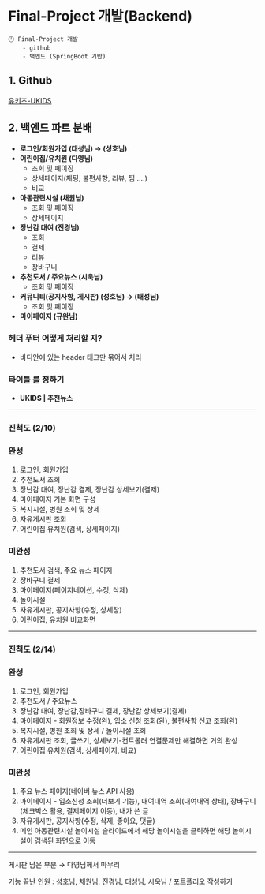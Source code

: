 # Final-Project 개발(Backend)

~~~
🕘 Final-Project 개발
    - github
    - 백엔드 (SpringBoot 기반)
~~~



## 1. Github

[유키즈-UKIDS](https://github.com/93backend/ukids.git)



## 2. 백엔드 파트 분배

- **로그인/회원가입 (태성님) → (성호님)**
- **어린이집/유치원 (다영님)**
  - 조회 및 페이징
  - 상세페이지(채팅, 불편사항, 리뷰, 찜 ….)
  - 비교
- **아동관련시설 (채원님)**
  - 조회 및 페이징
  - 상세페이지
- **장난감 대여 (진경님)**
  - 조회
  - 결제
  - 리뷰
  - 장바구니
- **추천도서 / 주요뉴스 (시욱님)**
  - 조회 및 페이징
- **커뮤니티(공지사항, 게시판) (성호님) → (태성님)**
  - 조회 및 페이징
- **마이페이지 (규완님)**



### 헤더 푸터 어떻게 처리할 지?

- 바디안에 있는 header 태그만 묶어서 처리

### 타이틀 룰 정하기

- **UKIDS | 추천뉴스**



------



### 진척도 (2/10)

### 완성

1. 로그인, 회원가입
2. 추천도서 조회
3. 장난감 대여, 장난감 결제, 장난감 상세보기(결제)
4. 마이페이지 기본 화면 구성
5. 복지시설, 병원 조회 및 상세
6. 자유게시판 조회
7. 어린이집 유치원(검색, 상세페이지)

### 미완성

1. 추천도서 검색, 주요 뉴스 페이지
2. 장바구니 결제
3. 마이페이지(페이지네이션, 수정, 삭제)
4. 놀이시설
5. 자유게시판, 공지사항(수정, 상세창)
6. 어린이집, 유치원 비교화면



------



### 진척도 (2/14)

### 완성

1. 로그인, 회원가입
2. 추천도서 / 주요뉴스
3. 장난감 대여, 장난감,장바구니 결제, 장난감 상세보기(결제)
4. 마이페이지 - 회원정보 수정(완), 입소 신청 조회(완), 불편사항 신고 조회(완)
5. 복지시설, 병원 조회 및 상세 / 놀이시설 조회
6. 자유게시판 조회, 글쓰기, 상세보기-컨트롤러 연결문제만 해결하면 거의 완성
7. 어린이집 유치원(검색, 상세페이지, 비교)

### 미완성

1. 주요 뉴스 페이지(네이버 뉴스 API 사용)
2. 마이페이지 - 입소신청 조회(더보기 기능), 대여내역 조회(대여내역 상태), 장바구니(체크박스 활용, 결제페이지 이동), 내가 쓴 글
3. 자유게시판, 공지사항(수정,  삭제,  좋아요, 댓글)
4. 메인 아동관련시설 놀이시설 슬라이드에서 해당 놀이시설을 클릭하면 해당 놀이시설이 검색된 화면으로 이동



------



게시판  남은 부분 → 다영님께서 마무리

기능 끝난 인원 : 성호님, 채원님, 진경님, 태성님, 시욱님 / 포트폴리오 작성하기
